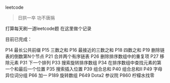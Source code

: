leetcode

> 日拱一卒 功不唐捐

打算每天刷一道leetcode题 在这里做个记录

目前已完成：

 P14  最长公共前缀
 P15  三数之和
 P16  最接近的三数之和
 P18  四数之和
 P19  删除链表的倒数第N个节点
 P21  合并两个有序链表
 P26  删除排序数组中的重复项
 P27  移除元素
 P31  下一个排列
 P33  搜索旋转排序数组
 P34  在排序数组中查找元素的第一个和最后一个位置
 P35  搜索插入位置
 P39  组合总和
 P40  组合总和II
 P49  字母异位词分组
 P66  加一
 P189 旋转数组
 P649 Dota2 参议院
 P860 柠檬水找零
